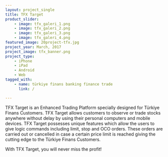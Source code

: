 ```yaml
---
layout: project_single
title: TFX Target
product_slider:
    - image: tfx_galeri_1.png
    - image: tfx_galeri_2.png
    - image: tfx_galeri_3.png
    - image: tfx_galeri_4.png
featured_image: 20project-tfx.jpg
project_year: March, 2017
project_image: tfx_banner.png
project_type:
    - iPhone
    - iPad
    - Android
    - Web
tagged_with:
    - name: türkiye finans banking finance trade
      link: /

---
```


TFX Target is an Enhanced Trading Platform specially designed for Türkiye Finans Customers. TFX Target allows customers to observe or trade stocks anywhere without delay by using their personal computers and mobile devices. TFX Target possesses unique features which allow the users to give logic commands including limit, stop and OCO orders. These orders are carried out or cancelled in case a certain price limit is reached giving the cutting edge to the Türkiye Finans Customers.

With TFX Target, you will never miss the profit!
